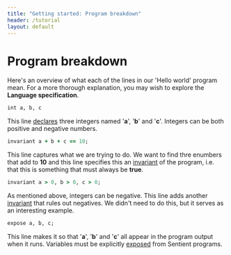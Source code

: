 ```yaml
---
title: "Getting started: Program breakdown"
header: /tutorial
layout: default
---
```

# Program breakdown

Here's an overview of what each of the lines in our 'Hello world' program mean.
For a more thorough explanation, you may wish to explore the
**Language specification**.

```ruby
int a, b, c
```

This line [declares](../specification/declaration) three integers named '**a**',
'**b**' and '**c**'. Integers can be both positive and negative numbers.

```ruby
invariant a + b + c == 10;
```

This line captures what we are trying to do. We want to find thre enumbers that
add to **10** and this line specifies this an
[invariant](../specification/invariant) of the program, i.e. that this is
something that must always be **true**.

```ruby
invariant a > 0, b > 0, c > 0;
```

As mentioned above, integers can be negative. This line adds another
[invariant](../specification/invariant) that rules out negatives. We didn't need
to do this, but it serves as an interesting example.

```ruby
expose a, b, c;
```

This line makes it so that '**a**', '**b**' and '**c**' all appear in the
program output when it runs. Variables must be explicitly
[exposed](../specification/exposure) from Sentient programs.
